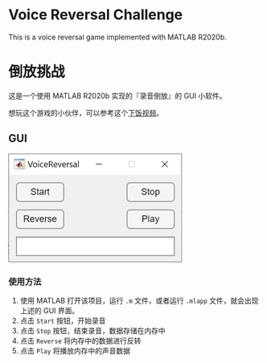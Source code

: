 # Voice Reversal Challenge

This is a voice reversal game implemented with MATLAB R2020b.

# 倒放挑战

这是一个使用 MATLAB R2020b 实现的『录音倒放』的 GUI 小软件。

想玩这个游戏的小伙伴，可以参考这个[下饭视频](https://www.bilibili.com/video/BV1RJ411z7DX)。

## GUI

![](images/GUI.png)

### 使用方法

1. 使用 MATLAB 打开该项目，运行 `.m` 文件，或者运行 `.mlapp` 文件，就会出现上述的 GUI 界面。
2. 点击 `Start` 按钮，开始录音
3. 点击 `Stop` 按钮，结束录音，数据存储在内存中
4. 点击 `Reverse` 将内存中的数据进行反转
5. 点击 `Play` 将播放内存中的声音数据
